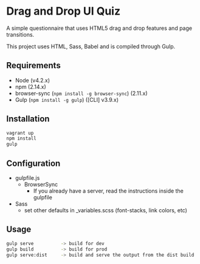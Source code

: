 Drag and Drop UI Quiz
=======

A simple questionnaire that uses HTML5 drag and drop features and page transitions.

This project uses HTML, Sass, Babel and is compiled through Gulp.

## Requirements
 - Node (v4.2.x)
 - npm (2.14.x)
 - browser-sync (```npm install -g browser-sync```) (2.11.x)
 - Gulp (```npm install -g gulp```) ([CLI] v3.9.x)

## Installation
```bash
vagrant up
npm install
gulp
```

## Configuration
- gulpfile.js
	- BrowserSync
		- If you already have a server, read the instructions inside the gulpfile
- Sass
	- set other defaults in \_variables.scss (font-stacks, link colors, etc)

## Usage
```bash
gulp serve          -> build for dev
gulp build          -> build for prod
gulp serve:dist     -> build and serve the output from the dist build
```
